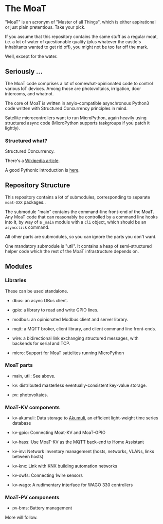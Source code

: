 # The MoaT

"MoaT" is an acronym of "Master of all Things", which is either
aspirational or just plain pretentious. Take your pick.

If you assume that this repository contains the same stuff as a regular
moat, i.e. a lot of water of questionable quality (plus whatever the
castle's inhabitants wanted to get rid off), you might not be too far off
the mark.

Well, except for the water.

## Seriously …

The MoaT code comprises a lot of somewhat-opinionated code to control
various IoT devices. Among those are photovoltaics, irrigation, door
intercoms, and whatnot.

The core of MoaT is written in anyio-compatible asynchronous Python3 code
written with Structured Concurrency principles in mind.

Satellite microcontrollers want to run MicroPython, again heavily using
structured async code (MicroPython supports taskgroups if you patch it
lightly).

### Structured what?

Structured Concurrency.

There's a [Wikipedia article](https://en.wikipedia.org/wiki/Structured_concurrency).

A good Pythonic introduction is [here](https://vorpus.org/blog/notes-on-structured-concurrency-or-go-statement-considered-harmful/).


## Repository Structure

This repository contains a lot of submodules, corresponding to separate `moat-XXX`
packages..

The submodule "main" contains the command-line front-end of the MoaT. Any
MoaT code that can reasonably be controlled by a command line hooks into
it, by way of a `_main` module with a `cli` object, which should be an
`asyncclick` command.

All other parts are submodules, so you can ignore the parts you don't want.

One mandatory submodule is "util". It contains a heap of semi-structured helper code
which the rest of the MoaT infrastructure depends on.

## Modules

### Libraries

These can be used standalone.

* dbus: an async DBus client.

* gpio: a library to read and write GPIO lines.

* modbus: an opinionated Modbus client and server library.

* mqtt: a MQTT broker, client library, and client command line front-ends.

* wire: a bidirectional link exchanging structured messages,
  with backends for serial and TCP.

* micro: Support for MoaT sattelites running MicroPython

### MoaT parts

* main, util: See above.

* kv: distributed masterless eventually-consistent key-value storage.

* pv: photovoltaics.

### MoaT-KV components

* kv-akumuli: Data storage to [Akumuli](https://docs.akumuli.org/), an
  efficient light-weight time series database

* kv-gpio: Connecting Moat-KV and MoaT-GPIO

* kv-hass: Use MoaT-KV as the MQTT back-end to Home Assistant

* kv-inv: Network inventory management (hosts, networks, VLANs, links between hosts)

* kv-knx: Link with KNX building automation networks

* kv-owfs: Connecting 1wire sensors

* kv-wago: A rudimentary interface for WAGO 330 controllers

### MoaT-PV components

* pv-bms: Battery management

More will follow.
